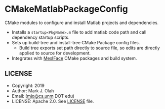 # CMakeMatlabPackageConfig
CMake modules to configure and install Matlab projects and dependencies.

 * Installs a `startup<PkgName>.m` file to add matlab code path and call dependency startup scripts.
 * Sets up build-tree and install-tree CMake Package config files.
    * Build tree exports set path directly to source file, so edits are directly applied to source for development.
 * Integrates with [MexIFace](http://markjolah.github.io/MexIFace) CMake packages and build system.

## LICENSE

* Copyright: 2019
* Author: Mark J. Olah
* Email: (mjo@cs.unm DOT edu)
* LICENSE: Apache 2.0.  See [LICENSE](LICENSE) file.
